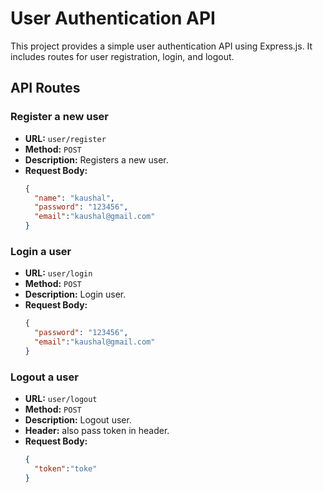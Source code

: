 # User Authentication API

This project provides a simple user authentication API using Express.js. It includes routes for user registration, login, and logout.

## API Routes

### Register a new user

- **URL:** `user/register`
- **Method:** `POST`
- **Description:** Registers a new user.
- **Request Body:**
  ```json
  {
    "name": "kaushal",
    "password": "123456",
    "email":"kaushal@gmail.com"
  }
### Login a  user

- **URL:** `user/login`
- **Method:** `POST`
- **Description:** Login  user.
- **Request Body:**
  ```json
  {
    "password": "123456",
    "email":"kaushal@gmail.com"
  }
### Logout a  user

- **URL:** `user/logout`
- **Method:** `POST`
- **Description:** Logout  user.
- **Header:** also pass token in header.
- **Request Body:**
  ```json
  {
    "token":"toke"
  }